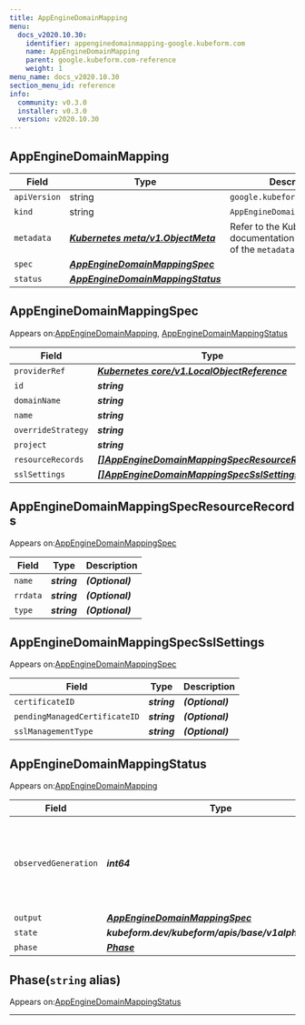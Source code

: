 ```yaml
---
title: AppEngineDomainMapping
menu:
  docs_v2020.10.30:
    identifier: appenginedomainmapping-google.kubeform.com
    name: AppEngineDomainMapping
    parent: google.kubeform.com-reference
    weight: 1
menu_name: docs_v2020.10.30
section_menu_id: reference
info:
  community: v0.3.0
  installer: v0.3.0
  version: v2020.10.30
---
```


## AppEngineDomainMapping
| Field | Type | Description |
| ------ | ----- | ----------- |
| `apiVersion` | string | `google.kubeform.com/v1alpha1` |
|    `kind` | string | `AppEngineDomainMapping` |
| `metadata` | ***[Kubernetes meta/v1.ObjectMeta](https://v1-18.docs.kubernetes.io/docs/reference/generated/kubernetes-api/v1.18/#objectmeta-v1-meta)***|Refer to the Kubernetes API documentation for the fields of the `metadata` field.|
| `spec` | ***[AppEngineDomainMappingSpec](#appenginedomainmappingspec)***||
| `status` | ***[AppEngineDomainMappingStatus](#appenginedomainmappingstatus)***||
## AppEngineDomainMappingSpec

Appears on:[AppEngineDomainMapping](#appenginedomainmapping), [AppEngineDomainMappingStatus](#appenginedomainmappingstatus)

| Field | Type | Description |
| ------ | ----- | ----------- |
| `providerRef` | ***[Kubernetes core/v1.LocalObjectReference](https://v1-18.docs.kubernetes.io/docs/reference/generated/kubernetes-api/v1.18/#localobjectreference-v1-core)***||
| `id` | ***string***||
| `domainName` | ***string***||
| `name` | ***string***| ***(Optional)*** |
| `overrideStrategy` | ***string***| ***(Optional)*** |
| `project` | ***string***| ***(Optional)*** |
| `resourceRecords` | ***[[]AppEngineDomainMappingSpecResourceRecords](#appenginedomainmappingspecresourcerecords)***| ***(Optional)*** |
| `sslSettings` | ***[[]AppEngineDomainMappingSpecSslSettings](#appenginedomainmappingspecsslsettings)***| ***(Optional)*** |
## AppEngineDomainMappingSpecResourceRecords

Appears on:[AppEngineDomainMappingSpec](#appenginedomainmappingspec)

| Field | Type | Description |
| ------ | ----- | ----------- |
| `name` | ***string***| ***(Optional)*** |
| `rrdata` | ***string***| ***(Optional)*** |
| `type` | ***string***| ***(Optional)*** |
## AppEngineDomainMappingSpecSslSettings

Appears on:[AppEngineDomainMappingSpec](#appenginedomainmappingspec)

| Field | Type | Description |
| ------ | ----- | ----------- |
| `certificateID` | ***string***| ***(Optional)*** |
| `pendingManagedCertificateID` | ***string***| ***(Optional)*** |
| `sslManagementType` | ***string***| ***(Optional)*** |
## AppEngineDomainMappingStatus

Appears on:[AppEngineDomainMapping](#appenginedomainmapping)

| Field | Type | Description |
| ------ | ----- | ----------- |
| `observedGeneration` | ***int64***| ***(Optional)*** Resource generation, which is updated on mutation by the API Server.|
| `output` | ***[AppEngineDomainMappingSpec](#appenginedomainmappingspec)***| ***(Optional)*** |
| `state` | ***kubeform.dev/kubeform/apis/base/v1alpha1.State***| ***(Optional)*** |
| `phase` | ***[Phase](#phase)***| ***(Optional)*** |
## Phase(`string` alias)

Appears on:[AppEngineDomainMappingStatus](#appenginedomainmappingstatus)

---
